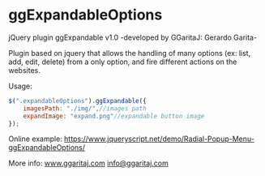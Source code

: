 # ggExpandableOptions

jQuery plugin ggExpandable v1.0
-developed by GGaritaJ: Gerardo Garita-

Plugin based on jquery that allows the handling of many options (ex: list, add, edit, delete) from a only option, and fire different actions on the websites.

Usage:
```javascript
$(".expandableOptions").ggExpandable({
    imagesPath: "./img/",//images path
    expandImage: "expand.png"//expandable button image
});
```

Online example: https://www.jqueryscript.net/demo/Radial-Popup-Menu-ggExpandableOptions/

More info: www.ggaritaj.com info@ggaritaj.com
